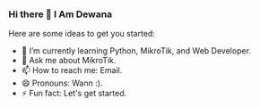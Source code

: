 ### Hi there 👋 I Am Dewana
Here are some ideas to get you started:
- 🌱 I’m currently learning Python, MikroTik, and Web Developer.
- 💬 Ask me about MikroTik.
- 📫 How to reach me: Email.
- 😄 Pronouns: Wann :).
- ⚡ Fun fact: Let's get started.
